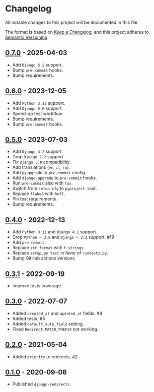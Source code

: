 # Changelog

All notable changes to this project will be documented in this file.

The format is based on [Keep a Changelog](https://keepachangelog.com/en/1.0.0/),
and this project adheres to [Semantic Versioning](https://semver.org/spec/v2.0.0.html).

## [0.7.0](https://github.com/fabiocaccamo/django-redirects/releases/tag/0.7.0) - 2025-04-03
-   Add `Django 5.2` support.
-   Bump `pre-commit` hooks.
-   Bump requirements.

## [0.6.0](https://github.com/fabiocaccamo/django-redirects/releases/tag/0.6.0) - 2023-12-05
-   Add `Python 3.12` support.
-   Add `Django 5.0` support.
-   Speed-up test workflow.
-   Bump requirements.
-   Bump `pre-commit` hooks.

## [0.5.0](https://github.com/fabiocaccamo/django-redirects/releases/tag/0.5.0) - 2023-07-03
-   Add `Django 4.2` support.
-   Drop `Django 2.2` support.
-   Fix `Django 3.0` compatibility.
-   Add translations (`en`, `it`, `ru`).
-   Add `pyupgrade` to `pre-commit` config.
-   Add `django-upgrade` to `pre-commit` hooks.
-   Run `pre-commit` also with `tox`.
-   Switch from `setup.cfg` to `pyproject.toml`.
-   Replace `flake8` with `Ruff`.
-   Pin test requirements.
-   Bump requirements.

## [0.4.0](https://github.com/fabiocaccamo/django-redirects/releases/tag/0.4.0) - 2022-12-13
-   Add `Python 3.11` and `Django 4.1` support.
-   Drop `Python < 3.8` and `Django < 2.2` support. #19
-   Add `pre-commit`.
-   Replace `str.format` with `f-strings`
-   Replace `setup.py test` in favor of `runtests.py`.
-   Bump GitHub actions versions.

## [0.3.1](https://github.com/fabiocaccamo/django-redirects/releases/tag/0.3.1) - 2022-09-19
-   Improve tests coverage.

## [0.3.0](https://github.com/fabiocaccamo/django-redirects/releases/tag/0.3.0) - 2022-07-07
-   Added `created_at` and `updated_at` fields. #4
-   Added tests. #5
-   Added `default_auto_field` setting.
-   Fixed `Redirect.MATCH_PREFIX` not working.

## [0.2.0](https://github.com/fabiocaccamo/django-redirects/releases/tag/0.2.0) - 2021-05-04
-   Added `priority` to redirects. #2

## [0.1.0](https://github.com/fabiocaccamo/django-redirects/releases/tag/0.1.0) - 2020-09-08
-   Published `django-redirects`.
